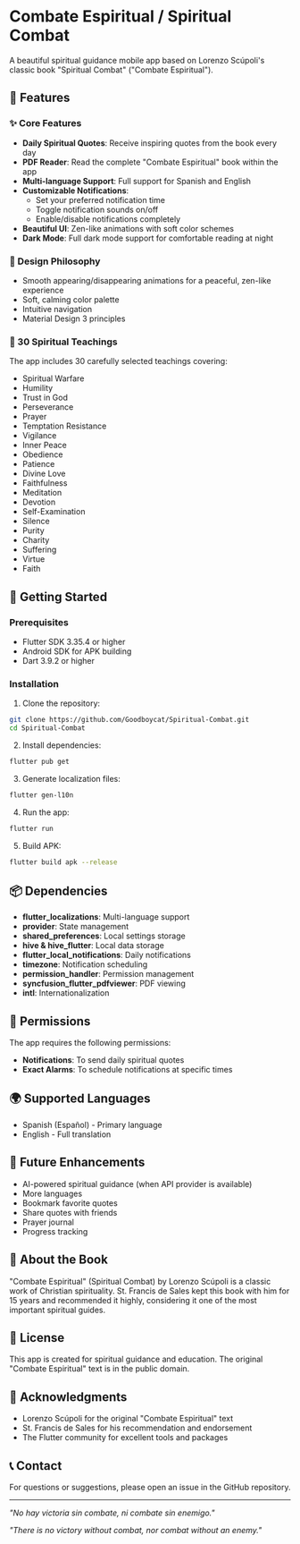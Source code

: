 # Combate Espiritual / Spiritual Combat

A beautiful spiritual guidance mobile app based on Lorenzo Scúpoli's classic book "Spiritual Combat" ("Combate Espiritual").

## 📱 Features

### ✨ Core Features
- **Daily Spiritual Quotes**: Receive inspiring quotes from the book every day
- **PDF Reader**: Read the complete "Combate Espiritual" book within the app
- **Multi-language Support**: Full support for Spanish and English
- **Customizable Notifications**: 
  - Set your preferred notification time
  - Toggle notification sounds on/off
  - Enable/disable notifications completely
- **Beautiful UI**: Zen-like animations with soft color schemes
- **Dark Mode**: Full dark mode support for comfortable reading at night

### 🎨 Design Philosophy
- Smooth appearing/disappearing animations for a peaceful, zen-like experience
- Soft, calming color palette
- Intuitive navigation
- Material Design 3 principles

### 📖 30 Spiritual Teachings
The app includes 30 carefully selected teachings covering:
- Spiritual Warfare
- Humility
- Trust in God
- Perseverance
- Prayer
- Temptation Resistance
- Vigilance
- Inner Peace
- Obedience
- Patience
- Divine Love
- Faithfulness
- Meditation
- Devotion
- Self-Examination
- Silence
- Purity
- Charity
- Suffering
- Virtue
- Faith

## 🚀 Getting Started

### Prerequisites
- Flutter SDK 3.35.4 or higher
- Android SDK for APK building
- Dart 3.9.2 or higher

### Installation

1. Clone the repository:
```bash
git clone https://github.com/Goodboycat/Spiritual-Combat.git
cd Spiritual-Combat
```

2. Install dependencies:
```bash
flutter pub get
```

3. Generate localization files:
```bash
flutter gen-l10n
```

4. Run the app:
```bash
flutter run
```

5. Build APK:
```bash
flutter build apk --release
```

## 📦 Dependencies

- **flutter_localizations**: Multi-language support
- **provider**: State management
- **shared_preferences**: Local settings storage
- **hive & hive_flutter**: Local data storage
- **flutter_local_notifications**: Daily notifications
- **timezone**: Notification scheduling
- **permission_handler**: Permission management
- **syncfusion_flutter_pdfviewer**: PDF viewing
- **intl**: Internationalization

## 📱 Permissions

The app requires the following permissions:
- **Notifications**: To send daily spiritual quotes
- **Exact Alarms**: To schedule notifications at specific times

## 🌍 Supported Languages

- Spanish (Español) - Primary language
- English - Full translation

## 🔮 Future Enhancements

- AI-powered spiritual guidance (when API provider is available)
- More languages
- Bookmark favorite quotes
- Share quotes with friends
- Prayer journal
- Progress tracking

## 📖 About the Book

"Combate Espiritual" (Spiritual Combat) by Lorenzo Scúpoli is a classic work of Christian spirituality. St. Francis de Sales kept this book with him for 15 years and recommended it highly, considering it one of the most important spiritual guides.

## 📄 License

This app is created for spiritual guidance and education. The original "Combate Espiritual" text is in the public domain.

## 🙏 Acknowledgments

- Lorenzo Scúpoli for the original "Combate Espiritual" text
- St. Francis de Sales for his recommendation and endorsement
- The Flutter community for excellent tools and packages

## 📞 Contact

For questions or suggestions, please open an issue in the GitHub repository.

---

*"No hay victoria sin combate, ni combate sin enemigo."*

*"There is no victory without combat, nor combat without an enemy."*
